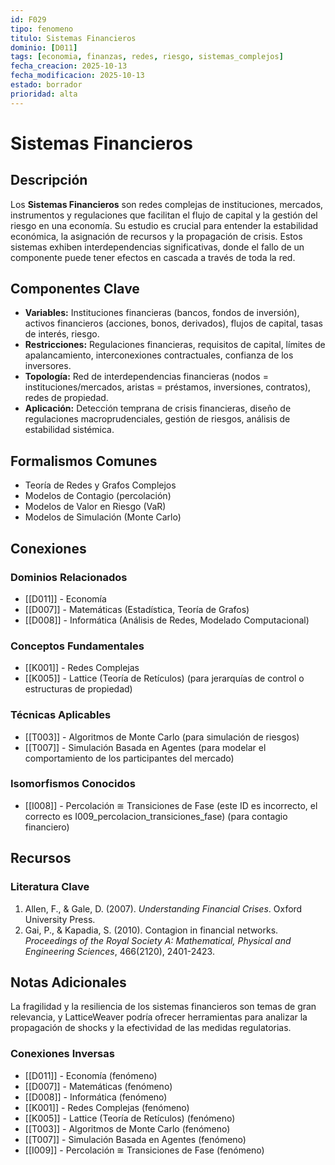 ```yaml
---
id: F029
tipo: fenomeno
titulo: Sistemas Financieros
dominio: [D011]
tags: [economia, finanzas, redes, riesgo, sistemas_complejos]
fecha_creacion: 2025-10-13
fecha_modificacion: 2025-10-13
estado: borrador
prioridad: alta
---
```


# Sistemas Financieros

## Descripción

Los **Sistemas Financieros** son redes complejas de instituciones, mercados, instrumentos y regulaciones que facilitan el flujo de capital y la gestión del riesgo en una economía. Su estudio es crucial para entender la estabilidad económica, la asignación de recursos y la propagación de crisis. Estos sistemas exhiben interdependencias significativas, donde el fallo de un componente puede tener efectos en cascada a través de toda la red.

## Componentes Clave

- **Variables:** Instituciones financieras (bancos, fondos de inversión), activos financieros (acciones, bonos, derivados), flujos de capital, tasas de interés, riesgo.
- **Restricciones:** Regulaciones financieras, requisitos de capital, límites de apalancamiento, interconexiones contractuales, confianza de los inversores.
- **Topología:** Red de interdependencias financieras (nodos = instituciones/mercados, aristas = préstamos, inversiones, contratos), redes de propiedad.
- **Aplicación:** Detección temprana de crisis financieras, diseño de regulaciones macroprudenciales, gestión de riesgos, análisis de estabilidad sistémica.

## Formalismos Comunes

- Teoría de Redes y Grafos Complejos
- Modelos de Contagio (percolación)
- Modelos de Valor en Riesgo (VaR)
- Modelos de Simulación (Monte Carlo)

## Conexiones

### Dominios Relacionados
- [[D011]] - Economía
- [[D007]] - Matemáticas (Estadística, Teoría de Grafos)
- [[D008]] - Informática (Análisis de Redes, Modelado Computacional)

### Conceptos Fundamentales
- [[K001]] - Redes Complejas
- [[K005]] - Lattice (Teoría de Retículos) (para jerarquías de control o estructuras de propiedad)

### Técnicas Aplicables
- [[T003]] - Algoritmos de Monte Carlo (para simulación de riesgos)
- [[T007]] - Simulación Basada en Agentes (para modelar el comportamiento de los participantes del mercado)

### Isomorfismos Conocidos
- [[I008]] - Percolación ≅ Transiciones de Fase (este ID es incorrecto, el correcto es I009_percolacion_transiciones_fase) (para contagio financiero)

## Recursos

### Literatura Clave
1.  Allen, F., & Gale, D. (2007). *Understanding Financial Crises*. Oxford University Press.
2.  Gai, P., & Kapadia, S. (2010). Contagion in financial networks. *Proceedings of the Royal Society A: Mathematical, Physical and Engineering Sciences*, 466(2120), 2401-2423.

## Notas Adicionales

La fragilidad y la resiliencia de los sistemas financieros son temas de gran relevancia, y LatticeWeaver podría ofrecer herramientas para analizar la propagación de shocks y la efectividad de las medidas regulatorias.

### Conexiones Inversas
- [[D011]] - Economía (fenómeno)
- [[D007]] - Matemáticas (fenómeno)
- [[D008]] - Informática (fenómeno)
- [[K001]] - Redes Complejas (fenómeno)
- [[K005]] - Lattice (Teoría de Retículos) (fenómeno)
- [[T003]] - Algoritmos de Monte Carlo (fenómeno)
- [[T007]] - Simulación Basada en Agentes (fenómeno)
- [[I009]] - Percolación ≅ Transiciones de Fase (fenómeno)

